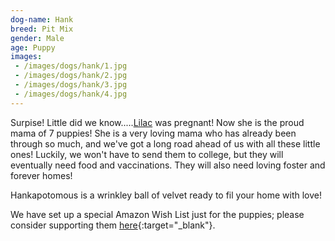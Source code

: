 ```yaml
---
dog-name: Hank
breed: Pit Mix
gender: Male
age: Puppy
images:
 - /images/dogs/hank/1.jpg
 - /images/dogs/hank/2.jpg
 - /images/dogs/hank/3.jpg
 - /images/dogs/hank/4.jpg
---
```

Surpise! Little did we know.....[Lilac](/dogs/lilac) was pregnant! Now she is the proud mama of 7 puppies! She is a very loving mama who has already been through so much, and we've got a long road ahead of us with all these little ones! Luckily, we won't have to send them to college, but they will eventually need food and vaccinations. They will also need loving foster and forever homes! 

Hankapotomous is a wrinkley ball of velvet ready to fil your home with love!

We have set up a special Amazon Wish List just for the puppies; please consider supporting them [here](https://amzn.com/w/GITBZGJSZM9D){:target="_blank"}.

